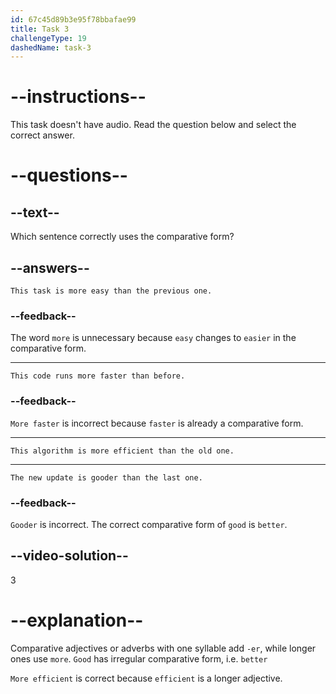 ```yaml
---
id: 67c45d89b3e95f78bbafae99
title: Task 3
challengeType: 19
dashedName: task-3
---
```


# --instructions--

This task doesn't have audio. Read the question below and select the correct answer.

# --questions--

## --text--

Which sentence correctly uses the comparative form?

## --answers--

`This task is more easy than the previous one.`  

### --feedback--

The word `more` is unnecessary because `easy` changes to `easier` in the comparative form.

---

`This code runs more faster than before.` 

### --feedback--

`More faster` is incorrect because `faster` is already a comparative form.

---

`This algorithm is more efficient than the old one.` 

---

`The new update is gooder than the last one.`

### --feedback--

`Gooder` is incorrect. The correct comparative form of `good` is `better`.

## --video-solution--

3

# --explanation--

Comparative adjectives or adverbs with one syllable add `-er`, while longer ones use `more`. `Good` has irregular comparative form, i.e. `better`

`More efficient` is correct because `efficient` is a longer adjective.
